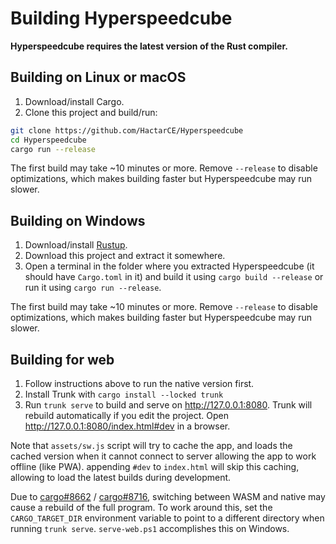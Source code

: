 # Building Hyperspeedcube

**Hyperspeedcube requires the latest version of the Rust compiler.**

## Building on Linux or macOS

1. Download/install Cargo.
2. Clone this project and build/run:

```sh
git clone https://github.com/HactarCE/Hyperspeedcube
cd Hyperspeedcube
cargo run --release
```

The first build may take ~10 minutes or more. Remove `--release` to disable optimizations, which makes building faster but Hyperspeedcube may run slower.

## Building on Windows

1. Download/install [Rustup](https://www.rust-lang.org/tools/install).
2. Download this project and extract it somewhere.
3. Open a terminal in the folder where you extracted Hyperspeedcube (it should have `Cargo.toml` in it) and build it using `cargo build --release` or run it using `cargo run --release`.

The first build may take ~10 minutes or more. Remove `--release` to disable optimizations, which makes building faster but Hyperspeedcube may run slower.

## Building for web

1. Follow instructions above to run the native version first.
2. Install Trunk with `cargo install --locked trunk`
3. Run `trunk serve` to build and serve on <http://127.0.0.1:8080>. Trunk will rebuild automatically if you edit the project. Open <http://127.0.0.1:8080/index.html#dev> in a browser.

Note that `assets/sw.js` script will try to cache the app, and loads the cached version when it cannot connect to server allowing the app to work offline (like PWA). appending `#dev` to `index.html` will skip this caching, allowing to load the latest builds during development.

Due to [cargo#8662](https://github.com/rust-lang/cargo/issues/8662) / [cargo#8716](https://github.com/rust-lang/cargo/issues/8716), switching between WASM and native may cause a rebuild of the full program. To work around this, set the `CARGO_TARGET_DIR` environment variable to point to a different directory when running `trunk serve`. `serve-web.ps1` accomplishes this on Windows.
